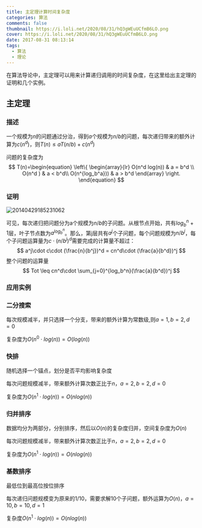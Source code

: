 ```yaml
---
title: 主定理计算时间复杂度
categories: 算法
comments: false
thumbnail: https://i.loli.net/2020/08/31/hQ3gWEuUCfmB6LO.png
cover: https://i.loli.net/2020/08/31/hQ3gWEuUCfmB6LO.png
date: 2017-08-31 08:13:14
tags:
  - 算法
  - 理论
---
```


在算法导论中，主定理可以用来计算递归调用的时间复杂度，在这里给出主定理的证明和几个实例。

<!--more-->


## 主定理

### 描述

一个规模为$n$的问题通过分治，得到$a$个规模为$n/b$的问题，每次递归带来的额外计算为$c(n^d)$，则$T(n)\leq aT(n/b)+c(n^d)$

问题的复杂度为
$$
T(n)=\begin{equation}
\left\{
             \begin{array}{lr}
              O(n^d log(n)) & a = b^d  \\
             O(n^d ) & a < b^d\\
             O(n^{log_b^a})) &  a > b^d
             \end{array}
\right.
\end{equation}
$$


### 证明

![20140429185231062](https://i.loli.net/2020/08/31/ezxRJpByd1ZPHGC.png)

可见，每次递归把问题分为a个规模为$n/b$的子问题。从根节点开始，共有$log_b^n+1$层，叶子节点数为$a^{log_b^n}$。那么，第j层共有$a^j$个子问题，每个问题规模为$n/b^j$，每个子问题运算量为$c\cdot(n/b^j)^d$需要完成的计算量不超过：
$$
a^j\cdot c\cdot (\frac{n}{b^j})^d = cn^d\cdot  (\frac{a}{b^d})^j
$$
整个问题的运算量
$$
Tot \leq cn^d\cdot \sum_{j=0}^{log_b^n}(\frac{a}{b^d})^j
$$

### 应用实例

### 二分搜索

每次规模减半，并只选择一个分支，带来的额外计算为常数级,则$a=1,b=2,d=0$

复杂度为$O(n^0\cdot log(n))=O(log(n))$

### 快排

随机选择一个锚点，划分是否平均影响复杂度

每次问题规模减半，带来额外计算次数正比于$n$，$a=2,b=2,d=0$

复杂度为$O(n^1\cdot log(n))=O(nlog(n))$

### 归并排序

数据均分为两部分，分别排序，然后以$O(n)$的复杂度归并，空间复杂度为$O(n)$

每次问题规模减半，带来额外计算次数正比于$n$，$a=2,b=2,d=0$

复杂度为$O(n^1\cdot log(n))=O(nlog(n))$

### 基数排序

最低位到最高位按位排序

每次递归问题规模变为原来的1/10，需要求解10个子问题，额外运算为$O(n)$，$a=10,b=10,d=1$

复杂度$O(n^1\cdot log(n))=O(nlog(n))$


